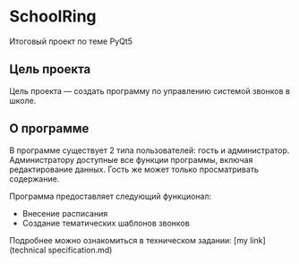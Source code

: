 # SchoolRing
Итоговый проект по  теме PyQt5
## Цель проекта

Цель проекта — создать программу по управлению системой звонков в школе.

## О программе

В программе существует 2 типа пользователей: гость и администратор. Администратору доступные все функции программы, включая редактирование данных. Гость же может только просматривать содержание.

Программа предоставляет следующий функционал:

- Внесение расписания
- Создание тематических шаблонов звонков

Подробнее можно ознакомиться в техническом задании:
[my link](technical specification.md)
